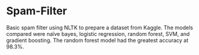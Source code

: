 # Spam-Filter

Basic spam filter using NLTK to prepare a dataset from Kaggle. The models compared were naïve bayes, logistic regression, random forest, SVM, and gradient boosting. The random forest model had the greatest accuracy at 98.3%.
